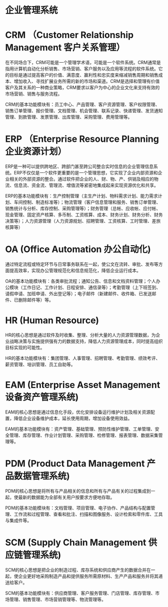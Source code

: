# 企业管理系统


# CRM （Customer Relationship Management 客户关系管理）


在不同场合下，CRM可能是一个管理学术语，可能是一个软件系统。CRM通常是指用计算机自动化分析销售、市场营销、客户服务以及应用等流程的软件系统。它的目标是通过提高客户的价值、满意度、赢利性和忠实度来缩减销售周期和销售成本、增加收入、寻找扩展业务所需的新的市场和渠道。CRM是选择和管理有价值客户及其关系的一种商业策略，CRM要求以客户为中心的企业文化来支持有效的市场营销、销售与服务流程。

CRM的基本功能模块有：员工中心、产品管理、客户资源管理、客户权限管理、销售订单管理、报价管理、文档管理、机会管理、联系记录、快递管理、发货通知管理、到款管理、发票管理、出库管理、采购管理、费用管理等。

# ERP （Enterprise Resource Planning 企业资源计划）

ERP是一种可以提供跨地区、跨部门甚至跨公司整合实时信息的企业管理信息系统。ERP不仅仅是一个软件更重要的是一个管理思想，它实现了企业内部资源和企业相关的外部资源的整合。通过软件把企业的人、财、物、产、供销及相应的物流、信息流、资金流、管理流、增值流等紧密地集成起来实现资源优化和共享。

ERP的基本功能模块有：生产控制管理（主生产计划、物料需求计划、能力需求计划、车间控制、制造标准等）；物流管理（客户信息管理和服务、销售订单管理、销售统计与分析、库存控制、采购管理等）；财务管理（总帐、应收帐、应付帐、现金管理、固定资产核算、多币制、工资核算、成本、财务计划、财务分析、财务决策等）；人力资源管理（人力资源规划、招聘管理、工资核算、工时管理、差旅核算等）


# OA (Office Automation 办公自动化)

通过特定流程或特定环节与日常事务联系在一起，使公文在流转、审批、发布等方面提高效率，实现办公管理规范化和信息规范化，降低企业运行成本。

OA的基本功能模块有：各类审批流程；通知公告、信息和文档资料管理；个人办公模块（工作日记、工作计划、日程安排、通信录等）；考勤管理（上下班签到、请假申请、加班申请、外出登记等）；电子邮件（新建邮件、收件箱、已发送邮件、已删除邮件等）等。

# HR (Human Resource)

HR的核心思想是通过软件及时收集、整理、分析大量的人力资源管理数据，为企业战略决策与实施提供强有力的数据支持，降低人力资源管理成本，同时提高组织目标实现的可能性。

HR的基本功能模块有：集团管理、人事管理、招聘管理、考勤管理、绩效考评、薪资管理、培训管理、员工自助等。


# EAM (Enterprise Asset Management 设备资产管理系统)

EAM的核心思想是通过信息化手段，优化安排设备运行维护计划及相关资源配置，降低企业设备维护成本，延长使用周期，增加设备使用效益。

EAM的基本功能模块有：资产管理、基础管理、预防性维护管理、工单管理、安全管理、库存管理、作业计划管理、采购管理、检修管理、报表管理、数据采集管理等。

# PDM (Product Data Management 产品数据管理系统)

PDM的核心思想是将所有与产品相关的信息和所有与产品有关的过程集成到一起，使最新的数据能为全部有关用户按要求方便地存取。

PDM的基本功能模块有：文档管理、项目管理、电子协作、产品结构与配置管理、工作流和过程管理、查看和批注、扫描和图像服务、设计检索和零件库、工具与集成件等。

# SCM (Supply Chain Management 供应链管理系统)

SCM的核心思想是把企业的制造过程、库存系统和供应商产生的数据合并在一起，使企业更好地采购制造产品和提供服务所需原材料、生产产品和服务并将其递送给客户。

SCM的基本功能模块有：供应商管理、客户服务管理、门店管理、库存管理、市场管理、销售管理、市场营销管理等、物流管理等。